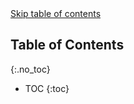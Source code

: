 <!-- Ref: https://www.aleksandrhovhannisyan.com/blog/jekyll-table-of-contents/ -->

<div style="position: relative;">
  <a href="#toc-skipped" class="-hidden">Skip table of contents</a>
</div>

## Table of Contents
{:.no_toc}

* TOC
{:toc}

<div id="toc-skipped"></div>